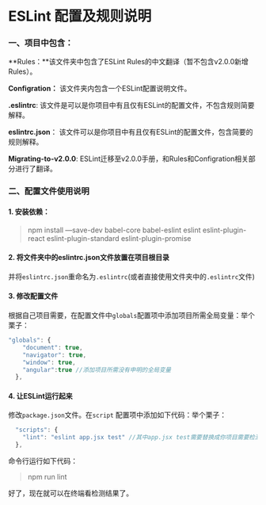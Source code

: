 # ESLint 配置及规则说明

### 一、项目中包含：

**Rules：**该文件夹中包含了ESLint Rules的中文翻译（暂不包含v2.0.0新增Rules）。

**Configration：** 该文件夹内包含一个ESLint配置说明文件。

**.eslintrc**: 该文件是可以是你项目中有且仅有ESLint的配置文件，不包含规则简要解释。

**eslintrc.json**： 该文件可以是你项目中有且仅有ESLint的配置文件，包含简要的规则解释。

**Migrating-to-v2.0.0**: ESLint迁移至v2.0.0手册，和Rules和Configration相关部分进行了翻译。

### 二、配置文件使用说明

#### 1. 安装依赖：

> npm install —save-dev babel-core babel-eslint eslint eslint-plugin-react eslint-plugin-standard eslint-plugin-promise

#### 2. 将文件夹中的eslintrc.json文件放置在项目根目录

并将`eslintrc.json`重命名为`.eslintrc`(或者直接使用文件夹中的`.eslintrc`文件)

#### 3. 修改配置文件

根据自己项目需要，在配置文件中`globals`配置项中添加项目所需全局变量：举个栗子：

``` javascript
"globals": {
    "document": true,
    "navigator": true,
    "window": true,
    "angular":true //添加项目所需没有申明的全局变量
  },
```

#### 4. 让ESLint运行起来

修改`package.json`文件。在`script` 配置项中添加如下代码：举个栗子：

``` javascript
  "scripts": {
    "lint": "eslint app.jsx test" //其中app.jsx test需要替换成你项目需要检测的文件或文件夹
  },
```

命令行运行如下代码：

> npm run lint

好了，现在就可以在终端看检测结果了。